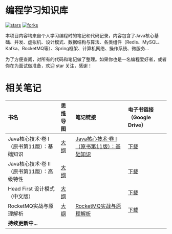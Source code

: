 # 编程学习知识库

[![stars](https://img.shields.io/github/stars/Fangfang-Lee/code-learn-library?color=42b883&logo=github&style=flat-square&logoColor=ffffff)](https://github.com/Fangfang-Lee/code-learn-library/stargazers)
[![forks](https://img.shields.io/github/forks/Fangfang-Lee/code-learn-library?color=42b883&logo=github&style=flat-square&logoColor=ffffff)](https://github.com/Fangfang-Lee/code-learn-library/network/members)

本项目内容均来自个人学习编程时的笔记和代码记录，内容包含了Java核心基础、并发、虚拟机、设计模式、数据结构与算法、各类组件（Redis、MySQL、Kafka、RocketMQ等）、Spring框架、计算机网络、操作系统、微服务...

为了方便查阅，对所有的代码和笔记做了整理。如果你也是一名编程爱好者，或者你在为面试做准备，欢迎 star 关注，感谢！

# 相关笔记
| 书名                         | 思维导图                                                               | 笔记链接                                                                                                          | 电子书链接（Google Drive）                                                                            | 
|:---------------------------|:-------------------------------------------------------------------|:--------------------------------------------------------------------------------------------------------------|:-----------------------------------------------------------------------------------------------|
| Java核心技术·卷 I（原书第11版）：基础知识  | [大纲](https://www.processon.com/view/link/62b1c22f1e0853072c1d3750) | [Java核心技术·卷 I（原书第11版）：基础知识](https://detailed-tote-039.notion.site/Java-I-11-b7a5a539cd8d41ab9a806b0276ecfe4c) | [下载](https://drive.google.com/file/d/1fc_1kM5SGJi14VdIv2Obbvoth0JfVb1M/view?usp=sharing)       |
| Java核心技术·卷 II（原书第11版）：高级特性 | [大纲](https://www.processon.com/view/link/62e14cb8e401fd0727a653af) |                                                                                                               | [下载](https://drive.google.com/file/d/1qFbL4A_QQzeVW66wAu7ZOoEu0ws6ctrX/view?usp=sharing)       |
| Head First 设计模式（中文版）       | [大纲](https://www.processon.com/view/link/62e2a05407912907912ef5a2) |                                                                                                               | [下载](https://drive.google.com/file/d/1q9Z2W-kw0jSSWXGAMEOxqm80zJWDfX3A/view?usp=sharing)       |
| RocketMQ实战与原理解析            | [大纲](https://www.processon.com/view/link/62c17e147d9c08588cb90f2c) | [RocketMQ实战与原理解析](https://detailed-tote-039.notion.site/RocketMQ-c1b3a5cddaca4f65a252fbbd04670866)            | [下载](https://drive.google.com/file/d/1WVjhLPi4XDHrS4Gc66xmBlHAgSJs_MJa/view?usp=sharing)       |
| **持续更新中...**                   |                                                        |                  | |